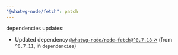 ```yaml
---
"@whatwg-node/fetch": patch
---
```

dependencies updates:
  - Updated dependency [`@whatwg-node/node-fetch@^0.7.18` ↗︎](https://www.npmjs.com/package/@whatwg-node/node-fetch/v/0.7.18) (from `^0.7.11`, in `dependencies`)
